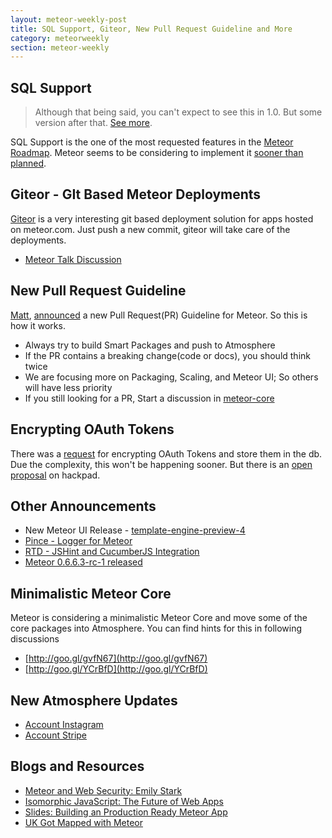 ```yaml
---
layout: meteor-weekly-post
title: SQL Support, Giteor, New Pull Request Guideline and More
category: meteorweekly
section: meteor-weekly
---
```


## SQL Support

> Although that being said, you can't expect to see this in 1.0. But some version after that. [See more](https://groups.google.com/d/msg/meteor-talk/Zy9oa4r8zdU/23-d_Ztje6wJ).

SQL Support is the one of the most requested features in the [Meteor Roadmap](https://trello.com/b/hjBDflxp/meteor-roadmap). Meteor seems to be considering to implement it [sooner than planned](https://twitter.com/meteorjs/status/399904048683290625).

## Giteor - GIt Based Meteor Deployments

[Giteor](http://giteor.com/) is a very interesting git based deployment solution for apps hosted on meteor.com. Just push a new commit, giteor will take care of the deployments.

* [Meteor Talk  Discussion](https://groups.google.com/forum/#!topic/meteor-talk/HE_0JqntogA)

## New Pull Request Guideline

[Matt](https://twitter.com/debergalis), [announced](https://groups.google.com/forum/#!topic/meteor-talk/MSVgAxkkB4k) a new Pull Request(PR) Guideline for Meteor. So this is how it works.

* Always try to build Smart Packages and push to Atmosphere
* If the PR contains a breaking change(code or docs), you should think twice
* We are focusing more on Packaging, Scaling, and Meteor UI; So others will have less priority 
* If you still looking for a PR, Start a discussion in [meteor-core](https://groups.google.com/forum/#!forum/meteor-core)

## Encrypting OAuth Tokens

There was a [request](https://groups.google.com/forum/#!topic/meteor-talk/qiM4-7ZnjqA) for encrypting OAuth Tokens and store them in the db. Due the complexity, this won't be happening sooner. But there is an [open proposal](https://meteor.hackpad.com/Proposal-for-encrypting-oauth-secrets-ilcyDRz7oQG) on hackpad.

## Other Announcements

* New Meteor UI Release - [template-engine-preview-4](https://groups.google.com/forum/#!topic/meteor-talk/gHSSlyxifec)
* [Pince - Logger for Meteor](https://groups.google.com/forum/#!topic/meteor-talk/xUqTBrHMw6k)
* [RTD - JSHint and CucumberJS Integration](https://groups.google.com/forum/#!topic/meteor-talk/la7cEylO1sU)
* [Meteor 0.6.6.3-rc-1 released](https://groups.google.com/forum/#!topic/meteor-talk/YYWkHwTvUP0)

## Minimalistic Meteor Core

Meteor is considering a minimalistic Meteor Core and move some of the core packages into Atmosphere. You can find hints for this in following discussions

* [http://goo.gl/gvfN67](http://goo.gl/gvfN67)
* [http://goo.gl/YCrBfD](http://goo.gl/YCrBfD)

## New Atmosphere Updates

* [Account Instagram](https://github.com/khamoud/meteor-accounts-instagram)
* [Account Stripe](https://atmosphere.meteor.com/package/accounts-stripe)

## Blogs and Resources
* [Meteor and Web Security: Emily Stark](http://pivotallabs.com/meteor-and-web-security/)
* [Isomorphic JavaScript: The Future of Web Apps](http://nerds.airbnb.com/isomorphic-javascript-future-web-apps/)
* [Slides: Building an Production Ready Meteor App](http://www.slideshare.net/RitikM/building-a-production-ready-meteor-app)
* [UK Got Mapped with Meteor](http://illustreets.co.uk/explore-england/)


